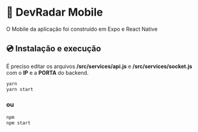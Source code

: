 # 📱 DevRadar Mobile

O Mobile da aplicação foi construído em Expo e React Native

## 💿 Instalação e execução

É preciso editar os arquivos **/src/services/api.js** e **/src/services/socket.js** com o **IP** e a **PORTA** do backend.

```bash
yarn
yarn start
```

### ou

```bash
npm
npm start
```
